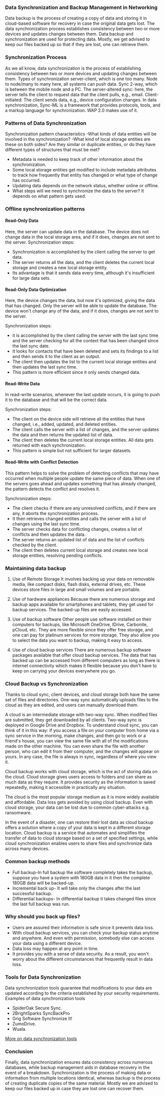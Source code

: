 ### Data Synchronization and Backup Management in Networking

Data backup is the process of creating a copy of data and storing it in cloud-based software for recovery in case the original data gets lost. The data synchronization process establishes consistency between two or more devices and updates changes between them. Data backup and synchronization are used for protecting data. Mostly, we get advised to keep our files backed up so that if they are lost, one can retrieve them.
### Synchronization Process
As we all know, data synchronization is the process of establishing consistency between two or more devices and updating changes between them.
Types of synchronization
server-client, which is one too many.
Node to node/many to many here, all systems can push data.
Sync 2-way, which is between the mobile node and a PC.
The server-altered sync: here, the server tells the client to request data that the client pulls, e.g., email.
Client-initiated: The client sends data, e.g., device configuration changes.
In data synchronization, Sync-ML is a framework that provides protocols, tools, and a markup language for synchronization. WAP 2.0 makes use of it.

### Patterns of Data Synchronization
Synchronization pattern characteristics
-What kinds of data entities will be involved in the synchronization?
-What kind of local storage entities are these on both sides? Are they similar or duplicate entities, or do they have different types of structures that must be met?
- Metadata is needed to keep track of other information about the synchronization.
- Some local storage entities get modified to include metadata attributes to track how frequently that entity has changed or what type of change has occurred.
- Updating data depends on the network status, whether online or offline.
- What steps will we need to synchronize the data to the server? It depends on what pattern gets used.

### Offline synchronization patterns
#### Read-Only Data

Here, the server can update data in the database. The device does not change data in the local storage area, and if it does, changes are not sent to the server.
Synchronization steps:

- Synchronization is accomplished by the client calling the server to get data. 
- The server returns all the data, and the client deletes the current local storage and creates a new local storage entity. 
- Its advantage is that it sends data every time, although it's insufficient for large data sets. 

#### Read-Only Data Optimization

Here, the device changes the data, but now it's optimized, giving the data that has changed.
Only the server will be able to update the database. The device won't change any of the data, and if it does, changes are not sent to the server. 

Synchronization steps:
- it is accomplished by the client calling the server with the last sync time and the server checking for all the context that has been changed since the last sync date. 
- It looks for contacts that have been deleted and sets its findings to a list and then sends it to the client as an output. 
- The client then updates the list to the current local storage entities and then updates the last sync time. 
- This pattern is more efficient since it only sends changed data.

#### Read-Write Data
In read-write scenarios, whenever the last update occurs, it is going to push it to the database and that will be the correct data.

Synchronization steps:

- The client on the device side will retrieve all the entities that have changed, i.e., added, updated, and deleted entities. 
- The client calls the server with a list of changes, and the server updates the data and then returns the updated list of data. 
- The client then deletes the current local storage entities. All data gets returned with each synchronization. 
- This pattern is simple but not sufficient for larger datasets.

#### Read-Write with Conflict Detection
This pattern helps to solve the problem of detecting conflicts that may have occurred when multiple people update the same piece of data. When one of the servers goes ahead and updates something that has already changed, the pattern detects the conflict and resolves it.

Synchronization steps:

- The client checks if there are any unresolved conflicts, and if there are any, it aborts the synchronization process. 
- It then retrieves changed entities and calls the server with a list of changes using the last sync time. 
- The server checks data for conflicting changes, creates a list of conflicts and then updates the data.
- The server returns an updated list of data and the list of conflicts checked by the client. 
- The client then deletes current local storage and creates new local storage entities, resolving pending conflicts.

### Maintaining data backup
1. Use of Remote Storage
It involves backing up your data on removable media, like compact disks, flash disks, external drives, etc. These devices store files in large and small volumes and are portable.

2. Use of hardware appliances
Because there are numerous storage and backup apps available for smartphones and tablets, they get used for backup services. The backed-up files are easily accessed.

3. Use of backup software
Other people use software installed on their computers for backups, like Microsoft OneDrive, IDrive, Carbonite, pCloud, etc. They are more flexible since they offer free storage, and one can pay for platinum services for more storage. They also allow you to select the data you want to backup, making it easy to access.

3. Use of cloud backup services 
There are numerous backup software packages available that offer cloud backup services. The data that has backed up can be accessed from different computers as long as there is internet connectivity which makes it flexible because you don't have to keep on carrying your devices everywhere you go.
 
### Cloud Backup vs Synchronization

Thanks to cloud sync, client devices, and cloud storage both have the same set of files and directories. One-way sync automatically uploads files to the cloud as they are edited, and users can manually download them. 

A cloud is an intermediate storage with two-way sync. When modified files are submitted, they get downloaded by all clients. Two-way sync is deployed in Google Drive and Dropbox. To understand cloud sync, you can think of it in this way: if you access a file on your computer from home via a sync service in the morning, make changes, and then go to work or a friend's house, you can view the same file with all of the modifications made on the other machine. You can even share the file with another person, who can edit it from their computer, and the changes will appear on yours. In any case, the file is always in sync, regardless of where you view it.

Cloud backup works with cloud storage, which is the act of storing data on the cloud. Cloud storage gives users access to folders and can share as much data as they require. It provides security as the information is saved repeatedly, making it accessible in practically any situation.

The cloud is the most popular storage medium as it is more widely available and affordable. Data loss gets avoided by using cloud backup. Even with cloud storage, your data can be lost due to common cyber-attacks e.g. ransomware. 

In the event of a disaster, one can restore their lost data as cloud backup offers a solution where a copy of your data is kept in a different storage location. Cloud backup is a service that automates and simplifies the transfer of data to cloud storage based on a set of specified settings, while cloud synchronization enables users to share files and synchronize data across many devices.

### Common backup methods

- Full backup-In full backup the software completely takes the backup, suppose you have a system with 180GB data in it then the complete 180GB data will be backed-up.
- Incremental back up- It will take only the changes after the last successful backup.
- Differential backups- In differential backup it takes changed files since the last full backup was run.


### Why should you back up files?

- Users are assured their information is safe since it prevents data loss.
- With cloud backup services, you can check your backup status anytime and anywhere.
And even with permission, somebody else can access your data using a different device.
- Data loss may happen at any point in time.
- It provides you with a sense of data security. As a result, you won't worry about the different circumstances that frequently result in data loss.

### Tools for Data Synchronization
Data synchronization tools guarantee that modifications to your data are updated according to the criteria established by your security requirements.
Examples of data synchronization tools
- SpiderOak Secure Sync.
- 2BrightSparks SyncBackPro
- Grig Software Synchronize It!
- ZumoDrive.
- Wuala.

 [More on data synchronization tools](https://redmondmag.com/articles/2010/05/01/data-synchronization-tools.aspx)

### Conclusion
Finally, data synchronization ensures data consistency across numerous databases, while backup management aids in database recovery in the event of a breakdown. Synchronization is the process of making data or information from multiple locations identical, whereas backup is the process of creating duplicate copies of the same material. Mostly we are advised to keep our files backed up in case they are lost one can recover them.


